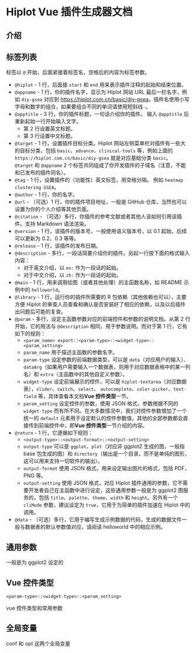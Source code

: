 # Hiplot Vue 插件生成器文档

## 介绍

## 标签列表

标签以 `@` 开始，后面紧接着标签名，空格后的内容为标签参数。

- `@hiplot` - 1 行，后面接 `start` 和 `end` 用来表示插件注释的起始和结束位置。
- `@appname` - 1 行，你的插件名字，显示为 Hiplot 网站 URL 最后一栏名字，例如 `diy-gsea` 对应到 <https://hiplot.com.cn/basic/diy-gsea>。插件名使用小写字母和数字的组合，如果要组合不同的单词请使用短斜线`-`。
- `@apptitle` - 3 行，你的插件标题，一句话介绍你的插件。 输入 `@apptitle` 后重新起始一行开始输入文字。
  - 第 2 行设置英文标题。
  - 第 3 行设置中文标题。
- `@target` - 1 行，设置插件目标分类。Hiplot 网站左侧菜单栏对插件有一些大的目标分类，包括 `basic`、`advance`、`clinical-tools` 等，例如上面的 `https://hiplot.com.cn/basic/diy-gsea` 就是对应基础分类 `basic`。 `@target` 和 `@appname` 2 个标签共同组成了你开发插件的子域名（注意，不能和已发布的插件同名）。
- `@tag` - 1 行，设置插件的（功能性）英文标签，用空格分隔。 例如 `heatmap clustering GSEA`。
- `@author` - 1 行，你的名字。
- `@url` - （可选）1 行，你的插件项目地址，一般是 GitHub 仓库，当然也可以设置为你的个人介绍等其他页面。
- `@citation` - （可选）多行，你插件的参考文献或者其他人该如何引用该插件。支持 Markdown 语法渲染。
- `@version` - 1 行，该插件的版本号，一般使用语义版本号，以 0.1 起始，后续可以更新为 0.2、0.3 等等。
- `@release` - 1 行，该插件的发布日期。 
- `@description` - 多行，一段话简要介绍你的插件。另起一行按下面的格式输入内容：
  - 对于英文介绍，以 `en:` 作为一段话的起始。
  - 对于中文介绍，以 `zh:` 作为一段话的起始。
- `@main` - 1 行，用来调用绘图（或者其他处理）的主函数名称，如 README 示例中的 `helloworld`。
- `@library` - 1 行，运行你的插件所需要的 R 包依赖（其他依赖也可以），主要方便 Hiplot 的审查人员查看和确认是否安装好了相应的依赖，以及以后插件出问题后可能的复查。 
- `@param` - 多行，设定主函数参数对应的前端控件和参数的说明文档。从第 2 行开始，它的用法与 `@description` 相同，用于参数说明。而对于第 1 行，它有如下的规则：
  - `<param_name> export::<param-type>::<widget-type>::<param_setting>`
  - `param_name` 用于描述主函数的参数名字。
  - `param-type` 设定参数的前端数据类型，可以是 `data`（对应用户的输入）、`dataArg`（如果用户需要输入一个数据表，则用于对应数据表格中的某一列名）和 `extra`（主函数中的其他自定义参数）。
  - `widget-type` 设定前端展示的控件，可以是 `hiplot-textarea`（对应数据表），`slider`、`switch`、`select`、 `autocomplete`、`color-picker`、`text-field` 等，具体查看本文档**Vue 控件类型**一节。
  - `param_setting` 设定控件的参数，使用 JSON 格式，参数根据不同的 `widget-type` 而有所不同。在大多数情况中，我们对控件参数增加了一个统一的 `default` 元素用于设定默认的控件参数值，其他的全部参数都会直接传到前端控件中，即**Vue 控件类型**一节介绍的内容。
- `@return` - 1 行，它遵循如下规则：
  - `<output-type>::<output-format>::<output-setting>`
  - `output-type` 可以是 `ggplot`、`plot`（对应非 ggplot2 生成的图，一般指 base 包生成的图）和 `directory`（输出是一个目录，而不是单纯的图形，这可以用来支持一切软件的输出）。
  - `output-format` 使用 JSON 格式，用来设定输出图片的格式，包括 PDF、PNG 等。
  - `output-setting` 使用 JSON 格式，对应 Hiplot 插件通用的参数，它不需要开发者自己在主函数中进行设定，这些通用参数一般是为 ggplot2 图服务的，包括 `title`、`palette`、`theme`、`width` 和 `height`。另外有一个 `cliMode` 参数，建议设定为 `true`，它用于为简单的插件加速在 Hiplot 中的调用。
- `@data` - （可选）多行，它用于编写生成示例数据的代码，生成的数据文件一般与数据表的默认参数值对应，请阅读 helloworld 中的相应示例。

## 通用参数

一般是为 ggplot2 设定的
## Vue 控件类型

`<param-type>::<widget-type>::<param_setting>`

vue 控件类型和常用参数

## 全局变量

conf 和 opt 这两个全局变量